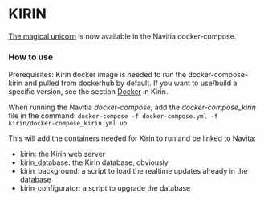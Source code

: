 # KIRIN

[The magical unicorn](https://github.com/hove-io/kirin) is now available in the Navitia docker-compose.

### How to use

Prerequisites:
Kirin docker image is needed to run the docker-compose-kirin and pulled from dockerhub by default.
If you want to use/build a specific version, see the section [Docker](https://github.com/hove-io/kirin#docker) in Kirin.

When running the Navitia *docker-compose*, add the *docker-compose_kirin* file in the command:
	`docker-compose -f docker-compose.yml -f kirin/docker-compose_kirin.yml up`

This will add the containers needed for Kirin to run and be linked to Navita:
- kirin: the Kirin web server
- kirin_database: the Kirin database, obviously
- kirin_background: a script to load the realtime updates already in the database
- kirin_configurator: a script to upgrade the database
